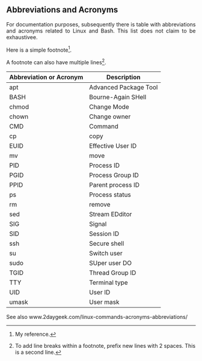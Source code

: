## Abbreviations and Acronyms

<p align="justify">For documentation purposes, subsequently there is table with abbreviations and acronyms related to Linux and Bash. This list does not claim to be exhaustivee.</p> 

Here is a simple footnote[^1].

A footnote can also have multiple lines[^2].

[^1]: My reference.
[^2]: To add line breaks within a footnote, prefix new lines with 2 spaces.
  This is a second line.

| Abbreviation or Acronym | Description           |
| ----------------------- | --------------------- |
| apt                     | Advanced Package Tool |
| BASH                    | Bourne-Again SHell    |
| chmod                   | Change Mode           |
| chown                   | Change owner          |
| CMD                     | Command               |
| cp                      | copy                  |
| EUID                    | Effective User ID     |
| mv                      | move                  |
| PID                     | Process ID            |
| PGID                    | Process Group ID      |
| PPID                    | Parent process ID     |
| ps                      | Process status        |
| rm                      | remove                |
| sed                     | Stream EDditor        |
| SIG                     | Signal                |
| SID                     | Session ID            |  
| ssh                     | Secure shell          |
| su                      | Switch user           |
| sudo                    | SUper user DO         |
| TGID                    | Thread Group ID       |
| TTY                     | Terminal type         |
| UID                     | User ID               |
| umask                   | User mask             |

See also www&#8203;.2daygeek.com/linux-commands-acronyms-abbreviations/

